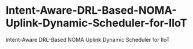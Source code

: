 # Intent-Aware-DRL-Based-NOMA-Uplink-Dynamic-Scheduler-for-IIoT
Intent-Aware DRL-Based NOMA Uplink Dynamic Scheduler for IIoT
